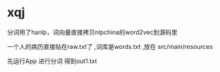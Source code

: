 # xqj
分词用了hanlp，词向量直接拷贝nlpchina的word2vec到源码里

一个人的病历直接贴在raw.txt了 ,词库是words.txt  ,放在 src/main/resources



先运行App 进行分词 得到out1.txt
